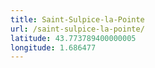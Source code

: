 ```yaml
---
title: Saint-Sulpice-la-Pointe
url: /saint-sulpice-la-pointe/
latitude: 43.773789400000005
longitude: 1.686477
---
```

